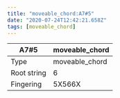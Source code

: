 ```yaml
---
title: "moveable_chord:A7#5"
date: "2020-07-24T12:42:21.658Z"
tags: [moveable_chord]
---
```


|A7#5|moveable_chord|
|---|---|
|Type|moveable_chord|
|Root string|6|
|Fingering|5X566X|

